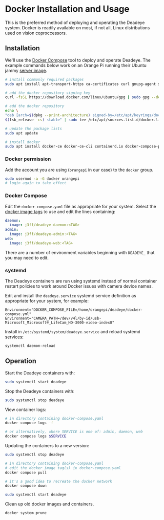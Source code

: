 # Docker Installation and Usage

This is the preferred method of deploying and operating the Deadeye system.
Docker is readily available on most, if not all, Linux distributions used on
vision coproccessors.

## Installation

We'll use the [Docker Compose](https://docs.docker.com/compose/) tool to deploy
and operate Deadeye. The example commands below work on an Orange Pi running
their Ubuntu jammy [server image](http://www.orangepi.org/html/hardWare/computerAndMicrocontrollers/service-and-support/Orange-pi-5.html).

```sh
# install commonly required packages
sudo apt install apt-transport-https ca-certificates curl gnupg-agent software-properties-common

# add the docker repository signing key
curl -fsSL https://download.docker.com/linux/ubuntu/gpg | sudo gpg --dearmor -o /etc/apt/keyrings/docker.gpg

# add the docker repository
echo \
"deb [arch=$(dpkg --print-architecture) signed-by=/etc/apt/keyrings/docker.gpg] https://download.docker.com/linux/ubuntu \
$(lsb_release -cs) stable" | sudo tee /etc/apt/sources.list.d/docker.list > /dev/null

# update the package lists
sudo apt update

# install docker
sudo apt install docker-ce docker-ce-cli containerd.io docker-compose-plugin
```

### Docker permission

Add the account you are using (`orangepi` in our case) to the `docker` group.

```sh
sudo usermod -a -G docker orangepi
# login again to take effect
```

### Docker Compose

Edit the `docker-compose.yaml` file as appropriate for your system. Select the
[docker image tags](https://hub.docker.com/search?q=j3ff/deadeye) to use and
edit the lines containing:

```yaml
daemon:
  image: j3ff/deadeye-daemon:<TAG>
admin:
  image: j3ff/deadeye-admin:<TAG>
web:
  image: j3ff/deadeye-web:<TAG>
```

There are a number of environment variables beginning with `DEADEYE_` that you
may need to edit.

### systemd

The Deadeye containers are run using systemd instead of normal container restart
policies to work around Docker issues with camera device names.

Edit and install the `deadeye.service` systemd service definition as appropriate
for your system, for example:

```
Environment="DOCKER_COMPOSE_FILE=/home/orangepi/deadeye/docker-compose.yml"
Environment="CAMERA_PATH=/dev/v4l/by-id/usb-Microsoft_Microsoft®_LifeCam_HD-3000-video-index0"
```

Install in `/etc/systemd/system/deadeye.service` and reload systemd services:

```sh
systemctl daemon-reload
```

## Operation

Start the Deadeye containers with:

```sh
sudo systemctl start deadeye
```

Stop the Deadeye containers with:

```sh
sudo systemctl stop deadeye
```

View container logs:

```sh
# in directory containing docker-compose.yaml
docker compose logs -f

# or alternatively, where SERVICE is one of: admin, daemon, web
docker compose logs $SERVICE
```

Updating the containers to a new version:

```sh
sudo systemctl stop deadeye

# in directory containing docker-compose.yaml
# edit the docker image tag(s) in docker-compose.yaml
docker compose pull

# it's a good idea to recreate the docker network
docker compose down

sudo systemctl start deadeye
```

Clean up old docker images and containers.

```sh
docker system prune
```
